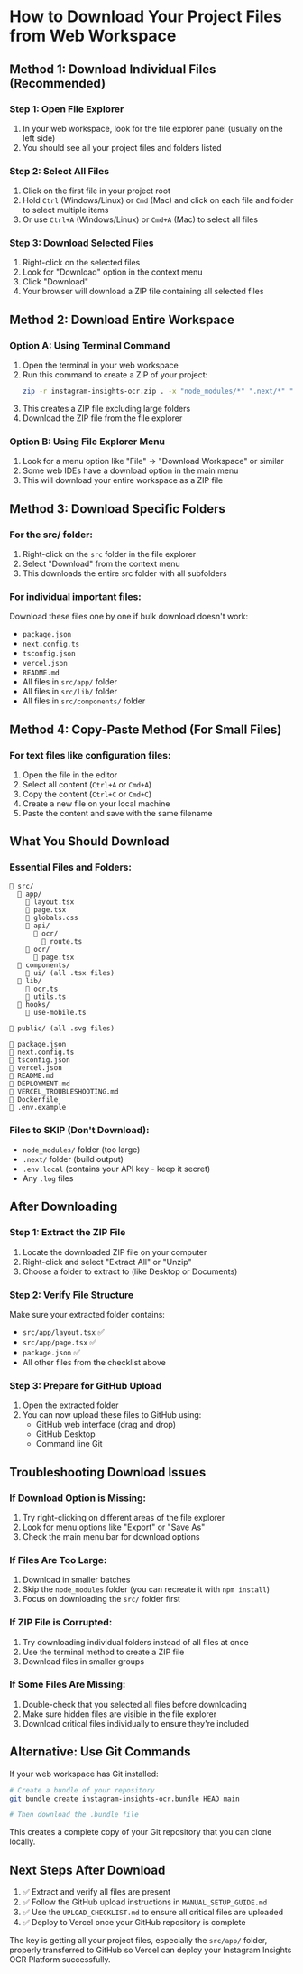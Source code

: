 # How to Download Your Project Files from Web Workspace

## Method 1: Download Individual Files (Recommended)

### Step 1: Open File Explorer
1. In your web workspace, look for the file explorer panel (usually on the left side)
2. You should see all your project files and folders listed

### Step 2: Select All Files
1. Click on the first file in your project root
2. Hold `Ctrl` (Windows/Linux) or `Cmd` (Mac) and click on each file and folder to select multiple items
3. Or use `Ctrl+A` (Windows/Linux) or `Cmd+A` (Mac) to select all files

### Step 3: Download Selected Files
1. Right-click on the selected files
2. Look for "Download" option in the context menu
3. Click "Download"
4. Your browser will download a ZIP file containing all selected files

## Method 2: Download Entire Workspace

### Option A: Using Terminal Command
1. Open the terminal in your web workspace
2. Run this command to create a ZIP of your project:
   ```bash
   zip -r instagram-insights-ocr.zip . -x "node_modules/*" ".next/*" "*.log"
   ```
3. This creates a ZIP file excluding large folders
4. Download the ZIP file from the file explorer

### Option B: Using File Explorer Menu
1. Look for a menu option like "File" → "Download Workspace" or similar
2. Some web IDEs have a download option in the main menu
3. This will download your entire workspace as a ZIP file

## Method 3: Download Specific Folders

### For the src/ folder:
1. Right-click on the `src` folder in the file explorer
2. Select "Download" from the context menu
3. This downloads the entire src folder with all subfolders

### For individual important files:
Download these files one by one if bulk download doesn't work:
- `package.json`
- `next.config.ts`
- `tsconfig.json`
- `vercel.json`
- `README.md`
- All files in `src/app/` folder
- All files in `src/lib/` folder
- All files in `src/components/` folder

## Method 4: Copy-Paste Method (For Small Files)

### For text files like configuration files:
1. Open the file in the editor
2. Select all content (`Ctrl+A` or `Cmd+A`)
3. Copy the content (`Ctrl+C` or `Cmd+C`)
4. Create a new file on your local machine
5. Paste the content and save with the same filename

## What You Should Download

### Essential Files and Folders:
```
📁 src/
  📁 app/
    📄 layout.tsx
    📄 page.tsx
    📄 globals.css
    📁 api/
      📁 ocr/
        📄 route.ts
    📁 ocr/
      📄 page.tsx
  📁 components/
    📁 ui/ (all .tsx files)
  📁 lib/
    📄 ocr.ts
    📄 utils.ts
  📁 hooks/
    📄 use-mobile.ts

📁 public/ (all .svg files)

📄 package.json
📄 next.config.ts
📄 tsconfig.json
📄 vercel.json
📄 README.md
📄 DEPLOYMENT.md
📄 VERCEL_TROUBLESHOOTING.md
📄 Dockerfile
📄 .env.example
```

### Files to SKIP (Don't Download):
- `node_modules/` folder (too large)
- `.next/` folder (build output)
- `.env.local` (contains your API key - keep it secret)
- Any `.log` files

## After Downloading

### Step 1: Extract the ZIP File
1. Locate the downloaded ZIP file on your computer
2. Right-click and select "Extract All" or "Unzip"
3. Choose a folder to extract to (like Desktop or Documents)

### Step 2: Verify File Structure
Make sure your extracted folder contains:
- `src/app/layout.tsx` ✅
- `src/app/page.tsx` ✅
- `package.json` ✅
- All other files from the checklist above

### Step 3: Prepare for GitHub Upload
1. Open the extracted folder
2. You can now upload these files to GitHub using:
   - GitHub web interface (drag and drop)
   - GitHub Desktop
   - Command line Git

## Troubleshooting Download Issues

### If Download Option is Missing:
1. Try right-clicking on different areas of the file explorer
2. Look for menu options like "Export" or "Save As"
3. Check the main menu bar for download options

### If Files Are Too Large:
1. Download in smaller batches
2. Skip the `node_modules` folder (you can recreate it with `npm install`)
3. Focus on downloading the `src/` folder first

### If ZIP File is Corrupted:
1. Try downloading individual folders instead of all files at once
2. Use the terminal method to create a ZIP file
3. Download files in smaller groups

### If Some Files Are Missing:
1. Double-check that you selected all files before downloading
2. Make sure hidden files are visible in the file explorer
3. Download critical files individually to ensure they're included

## Alternative: Use Git Commands

If your web workspace has Git installed:

```bash
# Create a bundle of your repository
git bundle create instagram-insights-ocr.bundle HEAD main

# Then download the .bundle file
```

This creates a complete copy of your Git repository that you can clone locally.

## Next Steps After Download

1. ✅ Extract and verify all files are present
2. ✅ Follow the GitHub upload instructions in `MANUAL_SETUP_GUIDE.md`
3. ✅ Use the `UPLOAD_CHECKLIST.md` to ensure all critical files are uploaded
4. ✅ Deploy to Vercel once your GitHub repository is complete

The key is getting all your project files, especially the `src/app/` folder, properly transferred to GitHub so Vercel can deploy your Instagram Insights OCR Platform successfully.
